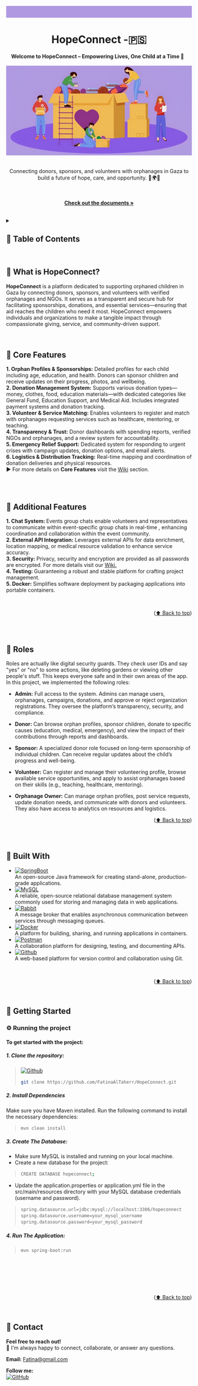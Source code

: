 <a name="readme-top"></a>
<div align="center">
  <img src="fourth.jpg" alt="Description of the image">
    <br>
  <h1>HopeConnect -🇵🇸</h1>
  <strong>Welcome to HopeConnect – Empowering Lives, One Child at a Time 💜</strong> &nbsp;<br>
  <br>
  <img src="third.jpg" alt="Description of the image">

</div>
<br>
<div align="center">

<p>Connecting donors, sponsors, and volunteers with orphanages in Gaza to build a future of hope, care, and opportunity. 💜🌍🤝</p>
<br>

  <a href="https://github.com/FatinaAlTaherr/HopeConnect.git"><strong>Check out the documents »</strong></a>
</div>

<br>



<details>
  <summary><h2>💜 Table of Contents<h2\></summary>
  <ol>
    <li><a href="#intro">Introduction (What's HopeConnect?)</a></li>
    <li><a href="#coref">Core Features</a></li>
    <li><a href="#addf">Additional Features</a></li>
    <li><a href="#roles">Roles</a></li>
    <li><a href="#bw">Built With</a></li>
    <li><a href="#gs">Getting Started</a></li>
    <li><a href="#API">API Documentation</a></li>
    <li><a href="#demo">Demo</a></li>
    <li><a href="#contribution">Contribution</a></li>
    <li><a href="#contact">Contact</a></li>
  </ol>
</details>
 <br>



<a name="intro"></a>
## 💜 What is HopeConnect?
<strong>HopeConnect</strong> is a platform dedicated to supporting orphaned children in Gaza by connecting donors, sponsors, and volunteers with verified orphanages and NGOs. It serves as a transparent and secure hub for facilitating sponsorships, donations, and essential services—ensuring that aid reaches the children who need it most. HopeConnect empowers individuals and organizations to make a tangible impact through compassionate giving, service, and community-driven support.
<br>
<br>
<br>



<a name="coref"></a>
## 💜 Core Features
<strong>1. Orphan Profiles & Sponsorships:</strong> Detailed profiles for each child including age, education, and health. Donors can sponsor children and receive updates on their progress, photos, and wellbeing. <br>
<strong>2. Donation Management System:</strong> Supports various donation types—money, clothes, food, education materials—with dedicated categories like General Fund, Education Support, and Medical Aid. Includes integrated payment systems and donation tracking. <br>
<strong>3. Volunteer & Service Matching:</strong> Enables volunteers to register and match with orphanages requesting services such as healthcare, mentoring, or teaching. <br>
<strong>4. Transparency & Trust:</strong> Donor dashboards with spending reports, verified NGOs and orphanages, and a review system for accountability. <br>
<strong>5. Emergency Relief Support:</strong> Dedicated system for responding to urgent crises with campaign updates, donation options, and email alerts. <br>
<strong>6. Logistics & Distribution Tracking:</strong> Real-time mapping and coordination of donation deliveries and physical resources. <br>
▶️ For more details on <strong>Core Features</strong> visit the <a href="https://github.com/FatinaAlTaherr/HopeConnect/wiki">Wiki</a> section.
 <br>
 <br>
 <br>
 <br>

 
<a name="addf"></a>
## 💜 Additional Features
<strong>1. Chat System: </strong>Events group chats enable volunteers and representatives to communicate within event-specific group chats in real-time , enhancing coordination and collaboration within the event community.<br>
<strong>2. External API Integration:</strong> Leverages external APIs for data enrichment, location mapping, or medical resource validation to enhance service accuracy.<br>
<strong>3. Security: </strong>Privacy, security and encryption are provided as all passwords are encrypted. For more details visit our <a href="https://github.com/FatinaAlTaherr/HopeConnect/wiki">Wiki.</a> <br>
<strong>4. Testing: </strong> Guaranteeing a robust and stable platform for crafting project management.<br>
<strong>5. Docker: </strong> Simplifies software deployment by packaging applications into portable containers.<br>

 <br>
 <p align="right">(<a href="#readme-top">⬆️ Back to top</a>)</p>
 <br>
 <br>


<a name="roles"></a>
## 💜 Roles
Roles are actually like digital security guards. They check user IDs and say "yes" or "no" to some actions, like deleting gardens or viewing other people's stuff. This keeps everyone safe and in their own areas of the app. In this project, we implemented the following roles:
* <strong>Admin:</strong> Full access to the system. Admins can manage users, orphanages, campaigns, donations, and approve or reject organization registrations. They oversee the platform’s transparency, security, and compliance.<br>
* <strong>Donor:</strong> Can browse orphan profiles, sponsor children, donate to specific causes (education, medical, emergency), and view the impact of their contributions through reports and dashboards.<br>
* <strong>Sponsor:</strong> A specialized donor role focused on long-term sponsorship of individual children. Can receive regular updates about the child’s progress and well-being.<br>

* <strong>Volunteer:</strong> Can register and manage their volunteering profile, browse available service opportunities, and apply to assist orphanages based on their skills (e.g., teaching, healthcare, mentoring).<br>
* <strong>Orphanage Owner:</strong> Can manage orphan profiles, post service requests, update donation needs, and communicate with donors and volunteers. They also have access to analytics on resources and logistics.<br>
 <p align="right">(<a href="#readme-top">⬆️ Back to top</a>)</p>
 <br>
 <br>

 
<a name="bw"></a>
## 💜 Built With
* [![SpringBoot][Spring-boot]][SpringURL] <br>An open-source Java framework for creating stand-alone, production-grade applications.
* [![MySQL][MySQL]][MySQLURL] <br>A reliable, open-source relational database management system commonly used for storing and managing data in web applications.
* [![Rabbit][Rabbit]][MySQLURL] <br>A message broker that enables asynchronous communication between services through messaging queues.
* [![Docker][Docker]][DockerURL] <br>A platform for building, sharing, and running applications in containers.
* [![Postman][Postman]][PostmanURL] <br>A collaboration platform for designing, testing, and documenting APIs.
* [![Github][Github]][GithubURL] <br>A web-based platform for version control and collaboration using Git.
<br>
<p align="right">(<a href="#readme-top">⬆️ Back to top</a>)</p>
<br>




<a name="gs"></a>
## 💜 Getting Started
### ⚙️ Running the project
#### To get started with the project:
##### 1. Clone the repository:
> [![Github][Github]][wewe]
>
> ```sh
> git clone https://github.com/FatinaAlTaherr/HopeConnect.git
> ```
##### 2. Install Dependencies
Make sure you have Maven installed. Run the following command to install the necessary dependencies:
>
> ```sh
> mvn clean install
> ```
##### 3. Create The Database:
* Make sure MySQL is installed and running on your local machine.
* Create a new database for the project:
>
> ```sh
> CREATE DATABASE hopeconnect;
> ```
* Update the application.properties or application.yml file in the src/main/resources directory with your MySQL database credentials (username and password).
>
> ```sh
> spring.datasource.url=jdbc:mysql://localhost:3306/hopeconnect
> spring.datasource.username=your_mysql_username
> spring.datasource.password=your_mysql_password
> ```
##### 4. Run The Application:
>
> ```sh
> mvn spring-boot:run
> ```
<br>
<br>
<br>



 <a name="coref"></a>
<br>
<p align="right">(<a href="#readme-top">⬆️ Back to top</a>)</p>
<br>


<a name="contact"></a>
## 💜 Contact

**Feel free to reach out!**  
🌟 I'm always happy to connect, collaborate, or answer any questions.

**Email:** [Fatina@gmail.com](mailto:Fatina@gmail.com)

**Follow me:**  
[![GitHub](https://img.shields.io/badge/GitHub-181717?style=flat&logo=github&logoColor=white)](https://github.com/FatinaAlTaherr?tab=repositories)  





<!-- MARKDOWN LINKS & IMAGES -->
[Spring-boot]: https://img.shields.io/badge/Spring%20Boot-6DB33F?style=for-the-badge&logo=spring-boot&logoColor=white
[SpringURL]: https://spring.io/projects/spring-boot
[Docker]: https://img.shields.io/badge/Docker-2496ED?style=for-the-badge&logo=docker&logoColor=white
[DockerURL]: https://www.docker.com/
[MySQL]: https://img.shields.io/badge/MySQL-4479A1?style=for-the-badge&logo=mysql&logoColor=white
[MySQLURL]: https://www.mysql.com/
[Rabbit]: https://img.shields.io/badge/RabbitMQ-FF6600?style=for-the-badge&logo=rabbitmq&logoColor=white
[RabbitURL]: https://www.rabbitmq.com/
[Github]: https://img.shields.io/badge/GitHub-181717?style=for-the-badge&logo=github&logoColor=white
[GithubURL]: https://github.com/
[Postman]: https://img.shields.io/badge/Postman-FF6C37?style=for-the-badge&logo=postman&logoColor=white
[PostmanURL]: https://www.postman.com/
[Bootstrap.com]: https://img.shields.io/badge/Bootstrap-563D7C?style=for-the-badge&logo=bootstrap&logoColor=white
[Bootstrap-url]: https://getbootstrap.com
[wewe]: https://github.com/Mohammad-Aker/GreenThumb
[JQuery-url]: https://jquery.com 

